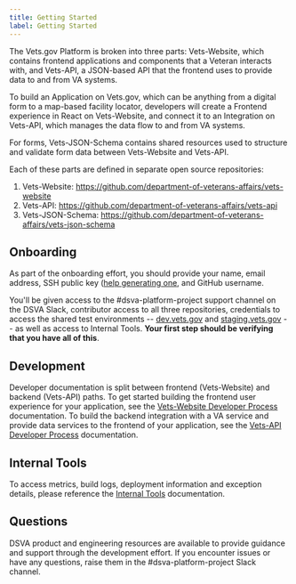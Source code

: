 ```yaml
---
title: Getting Started
label: Getting Started
---
```

The Vets.gov Platform is broken into three parts: Vets-Website, which contains frontend applications and components that a Veteran interacts with, and Vets-API, a JSON-based API that the frontend uses to provide data to and from VA systems.

To build an Application on Vets.gov, which can be anything from a digital form to a map-based facility locator, developers will create a Frontend experience in React on Vets-Website, and connect it to an Integration on Vets-API, which manages the data flow to and from VA systems.

For forms, Vets-JSON-Schema contains shared resources used to structure and validate form data between Vets-Website and Vets-API.

Each of these parts are defined in separate open source repositories:

1. Vets-Website: https://github.com/department-of-veterans-affairs/vets-website
1. Vets-API: https://github.com/department-of-veterans-affairs/vets-api
1. Vets-JSON-Schema: https://github.com/department-of-veterans-affairs/vets-json-schema

## Onboarding

As part of the onboarding effort, you should provide your name, email address, SSH public key ([help generating one](./internal-tools-access#ssh-key), and GitHub username.

You'll be given access to the #dsva-platform-project support channel on the DSVA Slack, contributor access to all three repositories, credentials to access the shared test environments -- [dev.vets.gov](https://dev.vets.gov) and [staging.vets.gov](https://staging.vets.gov) -- as well as access to Internal Tools. **Your first step should be verifying that you have all of this**.

## Development

Developer documentation is split between frontend (Vets-Website) and backend (Vets-API) paths. To get started building the frontend user experience for your application, see the [Vets-Website Developer Process](./vets-website/vets-website-readme) documentation. To build the backend integration with a VA service and provide data services to the frontend of your application, see the [Vets-API Developer Process](./vets-api/vets-api-readme) documentation.

## Internal Tools

To access metrics, build logs, deployment information and exception details, please reference the [Internal Tools](./internal-tools-access) documentation.

## Questions

DSVA product and engineering resources are available to provide guidance and support through the development effort. If you encounter issues or have any questions, raise them in the #dsva-platform-project Slack channel.
